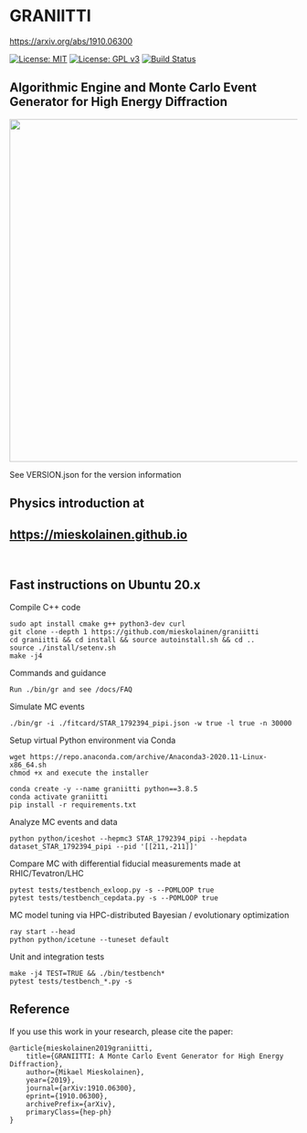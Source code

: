 # GRANIITTI
https://arxiv.org/abs/1910.06300

[![License: MIT](https://img.shields.io/badge/License-MIT-yellow.svg)](https://opensource.org/licenses/MIT)
[![License: GPL v3](https://img.shields.io/badge/License-GPLv3-blue.svg)](https://www.gnu.org/licenses/gpl-3.0)
[![Build Status](https://travis-ci.com/mieskolainen/graniitti.svg?branch=master)](https://app.travis-ci.com/github/mieskolainen/graniitti)

## Algorithmic Engine and Monte Carlo Event Generator for High Energy Diffraction

<img width="600px" src="docs/img/dsigmadt.png">

See VERSION.json for the version information


## Physics introduction at
## https://mieskolainen.github.io

</br>


## Fast instructions on Ubuntu 20.x

Compile C++ code
```
sudo apt install cmake g++ python3-dev curl
git clone --depth 1 https://github.com/mieskolainen/graniitti
cd graniitti && cd install && source autoinstall.sh && cd ..
source ./install/setenv.sh 
make -j4
```

Commands and guidance
```
Run ./bin/gr and see /docs/FAQ
```

Simulate MC events
```
./bin/gr -i ./fitcard/STAR_1792394_pipi.json -w true -l true -n 30000
```

Setup virtual Python environment via Conda
```
wget https://repo.anaconda.com/archive/Anaconda3-2020.11-Linux-x86_64.sh
chmod +x and execute the installer

conda create -y --name graniitti python==3.8.5
conda activate graniitti
pip install -r requirements.txt
```

Analyze MC events and data
```
python python/iceshot --hepmc3 STAR_1792394_pipi --hepdata dataset_STAR_1792394_pipi --pid '[[211,-211]]'
```

Compare MC with differential fiducial measurements made at RHIC/Tevatron/LHC
```
pytest tests/testbench_exloop.py -s --POMLOOP true
pytest tests/testbench_cepdata.py -s --POMLOOP true
```

MC model tuning via HPC-distributed Bayesian / evolutionary optimization
```
ray start --head
python python/icetune --tuneset default
```

Unit and integration tests
```
make -j4 TEST=TRUE && ./bin/testbench*
pytest tests/testbench_*.py -s
```


## Reference

If you use this work in your research, please cite the paper:
```
@article{mieskolainen2019graniitti,
    title={GRANIITTI: A Monte Carlo Event Generator for High Energy Diffraction},
    author={Mikael Mieskolainen},
    year={2019},
    journal={arXiv:1910.06300},
    eprint={1910.06300},
    archivePrefix={arXiv},
    primaryClass={hep-ph}
}
```
